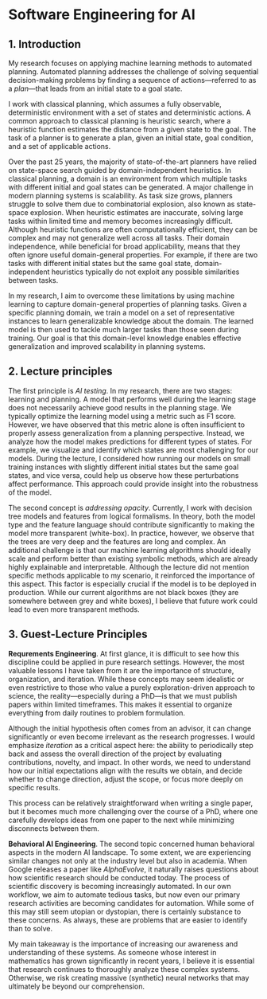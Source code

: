 # Software Engineering for AI


## 1. Introduction

My research focuses on applying machine learning methods to automated planning.
Automated planning addresses the challenge of solving sequential decision-making problems by finding a sequence of actions—referred to as a *plan*—that leads from an initial state to a goal state.

I work with classical planning, which assumes a fully observable, deterministic environment with a set of states and deterministic actions.
A common approach to classical planning is heuristic search, where a heuristic function estimates the distance from a given state to the goal.
The task of a planner is to generate a plan, given an initial state, goal condition, and a set of applicable actions.

Over the past 25 years, the majority of state-of-the-art planners have relied on state-space search guided by domain-independent heuristics.
In classical planning, a domain is an environment from which multiple tasks with different initial and goal states can be generated.
A major challenge in modern planning systems is scalability.
As task size grows, planners struggle to solve them due to combinatorial explosion, also known as state-space explosion.
When heuristic estimates are inaccurate, solving large tasks within limited time and memory becomes increasingly difficult.
Although heuristic functions are often computationally efficient, they can be complex and may not generalize well across all tasks.
Their domain independence, while beneficial for broad applicability, means that they often ignore useful domain-general properties.
For example, if there are two tasks with different initial states but the same goal state, domain-independent heuristics typically do not exploit any possible similarities between tasks.

In my research, I aim to overcome these limitations by using machine learning to capture domain-general properties of planning tasks.
Given a specific planning domain, we train a model on a set of representative instances to learn generalizable knowledge about the domain.
The learned model is then used to tackle much larger tasks than those seen during training.
Our goal is that this domain-level knowledge enables effective generalization and improved scalability in planning systems.


## 2. Lecture principles

The first principle is *AI testing*.
In my research, there are two stages: learning and planning.
A model that performs well during the learning stage does not necessarily achieve good results in the planning stage.
We typically optimize the learning model using a metric such as F1 score.
However, we have observed that this metric alone is often insufficient to properly assess generalization from a planning perspective.
Instead, we analyze how the model makes predictions for different types of states.
For example, we visualize and identify which states are most challenging for our models.
During the lecture, I considered how running our models on small training instances with slightly different initial states but the same goal states, and vice versa, could help us observe how these perturbations affect performance.
This approach could provide insight into the robustness of the model.

The second concept is *addressing opacity*.
Currently, I work with decision tree models and features  from logical formalisms.
In theory, both the model type and the feature language should contribute significantly to making the model more transparent (white-box).
In practice, however, we observe that the trees are very deep and the features are long and complex.
An additional challenge is that our machine learning algorithms should ideally scale and perform better than existing symbolic methods, which are already highly explainable and interpretable.
Although the lecture did not mention specific methods applicable to my scenario, it reinforced the importance of this aspect.
This factor is especially crucial if the model is to be deployed in production.
While our current algorithms are not black boxes (they are somewhere between grey and white boxes), I believe that future work could lead to even more transparent methods.


## 3. Guest-Lecture Principles

**Requrements Engineering**.
At first glance, it is difficult to see how this discipline could be applied in pure research settings.
However, the most valuable lessons I have taken from it are the importance of structure, organization, and iteration.
While these concepts may seem idealistic or even restrictive to those who value a purely exploration-driven approach to science, the reality—especially during a PhD—is that we must publish papers within limited timeframes.
This makes it essential to organize everything from daily routines to problem formulation.

Although the initial hypothesis often comes from an advisor, it can change significantly or even become irrelevant as the research progresses.
I would emphasize *iteration* as a critical aspect here: the ability to periodically step back and assess the overall direction of the project by evaluating contributions, novelty, and impact.
In other words, we need to understand how our initial expectations align with the results we obtain, and decide whether to change direction, adjust the scope, or focus more deeply on specific results.

This process can be relatively straightforward when writing a single paper, but it becomes much more challenging over the course of a PhD, where one carefully develops ideas from one paper to the next while minimizing disconnects between them.

**Behavioral AI Engineering**.
The second topic concerned human behavioral aspects in the modern AI landscape.
To some extent, we are experiencing similar changes not only at the industry level but also in academia.
When Google releases a paper like *AlphaEvolve*, it naturally raises questions about how scientific research should be conducted today.
The process of scientific discovery is becoming increasingly automated.
In our own workflow, we aim to automate tedious tasks, but now even our primary research activities are becoming candidates for automation.
While some of this may still seem utopian or dystopian, there is certainly substance to these concerns.
As always, these are problems that are easier to identify than to solve.

My main takeaway is the importance of increasing our awareness and understanding of these systems.
As someone whose interest in mathematics has grown significantly in recent years, I believe it is essential that research continues to thoroughly analyze these complex systems.
Otherwise, we risk creating massive (synthetic) neural networks that may ultimately be beyond our comprehension.
